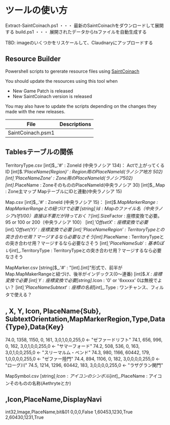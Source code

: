 # ツールの使い方

Extract-SaintCoinach.ps1 ・・・ 最新のSaintCoinachをダウンロードして展開する
build.ps1 ・・・ 展開されたデータからtsファイルを自動生成する

TBD: imageのいくつかをリスケールして、Claudnaryにアップロードする

## Resource Builder

Powershell scripts to gererate resource files using [SaintCoinach](https://github.com/xivapi/SaintCoinach)

You should update the resources using this tool when

- New Game Patch is released
- New SaintCoinach version is released

You may also have to update the scripts depending on the changes they made with the new releases.

| File              | Descriptions |
| ----------------- | ------------ |
| SaintCoinach.psm1 |              |

## Tablesテーブルの関係

TerritoryType.csv
[int]$_.'#'                   : ZoneId (中央ラノシア 134)： Actで上がってくるID
[int]$_.'PlaceName{Region}' : Region用のPlaceNameId(ラノシア地方 502)
[int]$_.'PlaceName{Zone}' : Zone用のPlaceNameId(ラノシア 502)
[int]$_.PlaceName             : ZoneそのもののPlaceNameId(中央ラノシア 30)
[int]$\_.Map : Zone主マップ MapテーブルにIDと連動(中央ラノシア 15)

Map.csv
[int]$_.'#'                   : ZoneId (中央ラノシア 15)：
[int]$_.MapMarkerRange : MapMarkerRangeとの紐づけで必要
[string]$_.Id : Mapのファイル名（中央ラノシアs1f1/00）直接は不要だが持っておく？
[int]$_.SizeFactor            : 座標変換で必要。95 or 100 or 200（中央ラノシア 100）
[int]$_.'Offset{X}' : 座標変換で必要
[int]$_.'Offset{Y}' : 座標変換で必要
[int]$_.'PlaceName{Region}'   : TerritoryTypeとの突き合わせ用？マージするなら必要なさそう
[int]$_.PlaceName : TerritoryTypeとの突き合わせ用？マージするなら必要なさそう
[int]$_.'PlaceName{Sub}' : 基本0ぽい
[int]$\_.TerritoryType : TerritoryTypeとの突き合わせ用？マージするなら必要なさそう

MapMarker.csv
[string]$_.'#'                : "[int].[int]"形式で、前半がMap.MapMakerRangeと紐づけ、後半がインデックス(0～連番)
[int]$_.X : 座標変換で必要
[int]$_.Y : 座標変換で必要
[string]$_.Icon               : '0' or '6xxxxx' 0は無視でよい？
[int]$_.'PlaceName{Subtext}' : 座標の名前
[int]$_.Type : ワンチャンス、フィルタで使える？

## , X, Y, Icon, PlaceName{Sub}, SubtextOrientation,MapMarkerRegion,Type,Data{Type},Data{Key}

74.0, 1358, 1150, 0, 161, 3,0,1,0,0,255,0 <- "ゼファードリフト"
74.1, 656, 996, 0, 162, 3,0,1,0,0,255,0 <- "サマーフォード"
74.2, 508, 536, 0, 163, 3,0,1,0,0,255,0 <- "スリーマルム・ベンド"
74.3, 980, 1166, 60442, 179, 1,0,0,0,0,255,0 <- "ゼファー陸門"
74.4, 894, 1106, 0, 182, 3,0,0,0,0,255,0 <- "ローグ川"
74.5, 1214, 1296, 60442, 183, 3,0,0,0,0,255,0 <- "ラザグラン関門"

MapSymbol.csv
[string]$_.Icon               : アイコンのシンボル
[int]$\_.PlaceName : アイコンそのものの名称(Aethryteとか)

## ,Icon,PlaceName,DisplayNavi

int32,Image,PlaceName,bit&01
0,0,0,False
1,60453,1230,True
2,60430,1231,True
